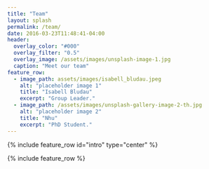 ```yaml
---
title: "Team"
layout: splash
permalink: /team/
date: 2016-03-23T11:48:41-04:00
header:
  overlay_color: "#000"
  overlay_filter: "0.5"
  overlay_image: /assets/images/unsplash-image-1.jpg
  caption: "Meet our team"
feature_row:
  - image_path: assets/images/isabell_bludau.jpeg
    alt: "placeholder image 1"
    title: "Isabell Bludau"
    excerpt: "Group Leader."
  - image_path: /assets/images/unsplash-gallery-image-2-th.jpg
    alt: "placeholder image 2"
    title: "Nhu"
    excerpt: "PhD Student."
---
```


{% include feature_row id="intro" type="center" %}

{% include feature_row %}
